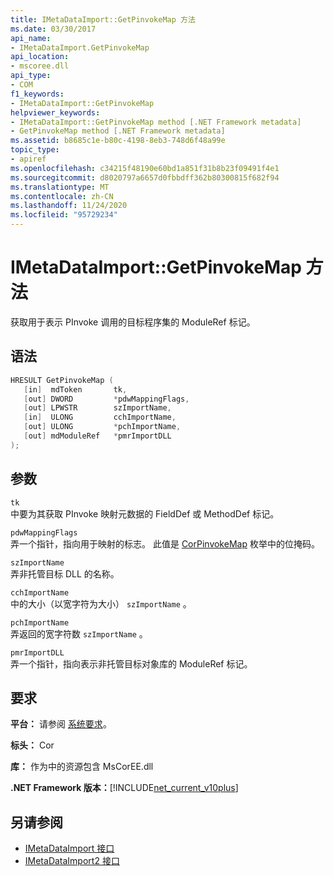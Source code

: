 ```yaml
---
title: IMetaDataImport::GetPinvokeMap 方法
ms.date: 03/30/2017
api_name:
- IMetaDataImport.GetPinvokeMap
api_location:
- mscoree.dll
api_type:
- COM
f1_keywords:
- IMetaDataImport::GetPinvokeMap
helpviewer_keywords:
- IMetaDataImport::GetPinvokeMap method [.NET Framework metadata]
- GetPinvokeMap method [.NET Framework metadata]
ms.assetid: b8685c1e-b80c-4198-8eb3-748d6f48a99e
topic_type:
- apiref
ms.openlocfilehash: c34215f48190e60bd1a851f31b8b23f09491f4e1
ms.sourcegitcommit: d8020797a6657d0fbbdff362b80300815f682f94
ms.translationtype: MT
ms.contentlocale: zh-CN
ms.lasthandoff: 11/24/2020
ms.locfileid: "95729234"
---
```

# <a name="imetadataimportgetpinvokemap-method"></a>IMetaDataImport::GetPinvokeMap 方法

获取用于表示 PInvoke 调用的目标程序集的 ModuleRef 标记。  
  
## <a name="syntax"></a>语法  
  
```cpp  
HRESULT GetPinvokeMap (  
   [in]  mdToken       tk,  
   [out] DWORD         *pdwMappingFlags,  
   [out] LPWSTR        szImportName,  
   [in]  ULONG         cchImportName,  
   [out] ULONG         *pchImportName,  
   [out] mdModuleRef   *pmrImportDLL  
);  
```  
  
## <a name="parameters"></a>参数  

 `tk`  
 中要为其获取 PInvoke 映射元数据的 FieldDef 或 MethodDef 标记。  
  
 `pdwMappingFlags`  
 弄一个指针，指向用于映射的标志。 此值是 [CorPinvokeMap](corpinvokemap-enumeration.md) 枚举中的位掩码。  
  
 `szImportName`  
 弄非托管目标 DLL 的名称。  
  
 `cchImportName`  
 中的大小（以宽字符为大小） `szImportName` 。  
  
 `pchImportName`  
 弄返回的宽字符数 `szImportName` 。  
  
 `pmrImportDLL`  
 弄一个指针，指向表示非托管目标对象库的 ModuleRef 标记。  
  
## <a name="requirements"></a>要求  

 **平台：** 请参阅 [系统要求](../../get-started/system-requirements.md)。  
  
 **标头：** Cor  
  
 **库：** 作为中的资源包含 MsCorEE.dll  
  
 **.NET Framework 版本：**[!INCLUDE[net_current_v10plus](../../../../includes/net-current-v10plus-md.md)]  
  
## <a name="see-also"></a>另请参阅

- [IMetaDataImport 接口](imetadataimport-interface.md)
- [IMetaDataImport2 接口](imetadataimport2-interface.md)
